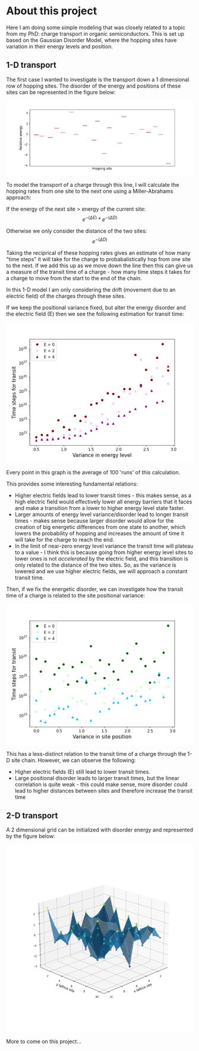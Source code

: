 # About this project

Here I am doing some simple modeling that was closely related to a topic from my PhD: charge transport in organic semiconductors. This is set up based on the Gaussian Disorder Model, where the hopping sites have variation in their energy levels and position. 

## 1-D transport

The first case I wanted to investigate is the transport down a 1 dimensional row of hopping sites. The disorder of the energy and positions of these sites can be represented in the figure below:

![1-D hopping sites](1D_hopping_picture.png)

To model the transport of a charge through this line, I will calculate the hopping rates from one site to the next one using a Miller-Abrahams approach:

If the energy of the next site > energy of the current site:
$$ e^{-(\Delta E)}* e^{-(\Delta D)} $$

Otherwise we only consider the distance of the two sites:
$$ e^{-(\Delta D)} $$

Taking the reciprical of these hopping rates gives an estimate of how many "time steps" it will take for the charge to probabalistically hop from one site to the next. If we add this up as we move down the line then this can give us a measure of the transit time of a charge - how many time steps it takes for a charge to move from the start to the end of the chain. 

In this 1-D model I am only considering the drift (movement due to an electric field) of the charges through these sites.

If we keep the positional variance fixed, but alter the energy disorder and the electric field (E) then we see the following estimation for transit time:

![1D transit time with varied Evar](1D_Evar.png)

Every point in this graph is the average of 100 'runs' of this calculation.

This provides some interesting fundamental relations:
- Higher electric fields lead to lower transit times - this makes sense, as a high electric field would effectively lower all energy barriers that it faces and make a transition from a lower to higher energy level state faster. 
- Larger amounts of energy level variance/disorder lead to longer transit times - makes sense because larger disorder would allow for the creation of big energetic differences from one state to another, which lowers the probability of hopping and increases the amount of time it will take for the charge to reach the end. 
- In the limit of near-zero energy level variance the transit time will plateau to a value - I think this is because going from higher energy level sites to lower ones is not *accelerated* by the electric field, and this transition is only related to the distance of the two sites. So, as the variance is lowered and we use higher electric fields, we will approach a constant transit time.

Then, if we fix the energetic disorder, we can investigate how the transit time of a charge is related to the site positional variance:

![1D transit time with varied Xvar](1D_Xvar.png)

This has a less-distinct relation to the transit time of a charge through the 1-D site chain. However, we can observe the following:
- Higher electric fields (E) still lead to lower transit times.
- Large positional disorder leads to larger transit times, but the linear correlation is quite weak - this could make sense, more disorder could lead to higher distances between sites and therefore increase the transit time

## 2-D transport

A 2 dimensional grid can be initialized with disorder energy and represented by the figure below:

![2D grid](2D_grid.png)

More to come on this project...